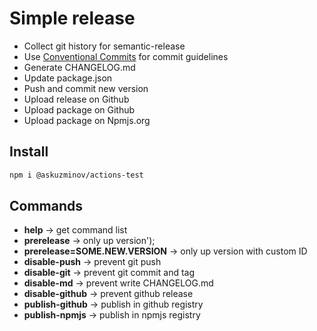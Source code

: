 # Simple release

- Collect git history for semantic-release
- Use [Conventional Commits](https://www.conventionalcommits.org/en/v1.0.0/) for commit guidelines
- Generate CHANGELOG.md
- Update package.json
- Push and commit new version
- Upload release on Github
- Upload package on Github
- Upload package on Npmjs.org

## Install

```bash
npm i @askuzminov/actions-test
```

## Commands

- **help** -> get command list
- **prerelease** -> only up version');
- **prerelease=SOME.NEW.VERSION** -> only up version with custom ID
- **disable-push** -> prevent git push
- **disable-git** -> prevent git commit and tag
- **disable-md** -> prevent write CHANGELOG.md
- **disable-github** -> prevent github release
- **publish-github** -> publish in github registry
- **publish-npmjs** -> publish in npmjs registry
